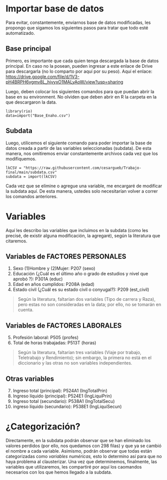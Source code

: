 # Importar base de datos

Para evitar, constantemente, enviarnos base de datos modificadas, les propongo que sigamos los siguientes pasos para tratar que todo esté automatizado.

## Base principal

Primero, es importante que cada quien tenga descargada la base de datos principal. En caso no la posean, pueden ingresar a este enlace de Drive para descargarla (no lo comparto por aquí por su peso). Aquí el enlace: https://drive.google.com/file/d/1V3-pH4BRPH6vgmv8L_hjvyxO1MALyAoW/view?usp=sharing

Luego, deben colocar los siguientes comandos para que puedan abrir la base en su environment. No olviden que deben abrir en R la carpeta en la que descargaron la data.

```
library(rio)
data=import("Base_Enaho.csv")
```

## Subdata

Luego, utilicemos el siguiente comando para poder importar la base de datos creada a partir de las variables seleccionadas (subdata). De esta manera, nos omitiremos enviar constantemente archivos cada vez que los modifiquemos. 

```
lkCSV = "https://raw.githubusercontent.com/cesargueb/Trabajo-final/main/subdata.csv"
subdata = import(lkCSV)
```
Cada vez que se elimine o agregue una variable, me encargaré de modificar la subdata aquí. De esta manera, ustedes solo necesitarían volver a correr los comandos anteriores. 

# Variables

Aquí les describo las variables que incluimos en la subdata (como les precisé, de existir alguna modificación, la agregaré), según la literatura que citaremos. 

## Variables de FACTORES PERSONALES

1. Sexo (1)Hombre y (2)Mujer: P207 (sexo)
2. Educación (¿Cuál es el último año o grado de estudios y nivel que aprobó ?): P301A (educ)
3. Edad en años cumplidos: P208A (edad)
4. Estado civil (¿Cuál es su estado civil o conyugal?): P209 (est_civil)

> Según la literatura, faltarían dos variables (Tipo de carrera y Raza), pero estas no son consideradas en la data; por ello, no se tomarán en cuenta.

## Variables de FACTORES LABORALES

5. Profesión laboral: P505 (profes)
6. Total de horas trabajadas: P513T (horas)

> Según la literatura, faltarían tres variables (Viaje por trabajo, Teletrabajo y Rendimiento); sin embargo, la primera no está en el diccionario y las otras no son variables independientes. 

## Otras variables

7. Ingreso total (principal): P524A1 (IngTotalPrin)
8. Ingreso líquido (principal): P524E1 (IngLiquiPrin)
9. Ingreso total (secundario): P538A1 (IngTotalSecu)
10. ingreso líquido (secundario): P538E1 (IngLiquiSecun)

# ¿Categorización?

Directamente, en la subdata podrán observar que se han eliminado los valores perdidos (por ello, nos quedamos con 298 filas) y que ya se cambió el nombre a cada variable. Asimismo, podrán observar que todas están categorizadas como *variables numéricas,* esto lo determino así para que no haya problema al clausterizar. Una vez que determinemos, finalmente, las variables que utilizaremos, les compartiré por aquí los caomandos necesarios con los que hemos llegado a la subdata. 
